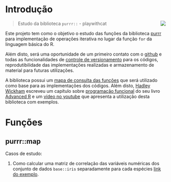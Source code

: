 # Introdução

<img src = "https://user-images.githubusercontent.com/31219283/132221933-bae19e03-f251-45d4-bbca-d4c662766ddf.png" align = "right" display = "block">

> Estudo da biblioteca `purrr::` - playwithcat

Este projeto tem como o objetivo o estudo das funções da biblioteca [purrr](https://purrr.tidyverse.org/index.html) para implementação de operações iterativa no lugar da função `for` da linguagem básica do R.

Além disto, será uma oportunidade de um primeiro contato com o [github](https://github.com/) e todas as funcionalidades de [controle de versionamento](https://pt.wikipedia.org/wiki/Sistema_de_controle_de_vers%C3%B5es) para os códigos, reprodutibilidade das implementações realizadas e armazenamento de material para futuras utilizações.

A biblioteca possui um [mapa de consulta das funções](https://github.com/rstudio/cheatsheets/blob/master/purrr.pdf) que será utilizado como base para as implementações dos códigos. Além disto, [Hadley Wickham](https://twitter.com/hadleywickham) escreveu um capítulo sobre [programação funcional](http://adv-r.had.co.nz/Functional-programming.html) do seu livro [Advanced R](http://adv-r.had.co.nz/) e um [vídeo no youtube](https://youtu.be/rz3_FDVt9eg) que apresenta a utilização desta biblioteca com exemplos.

# Funções

## purrr::map

Casos de estudo:

1. Como calcular uma matriz de correlação das variáveis numéricas dos conjunto de dados `base::iris` separadamente para cada espécies [link do exemplo](https://github.com/wyhirai/library_purrr/blob/main/ilustracao/version1.pdf).
